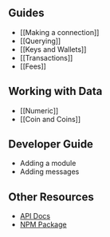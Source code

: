 ## Guides

- [[Making a connection]]
- [[Querying]]
- [[Keys and Wallets]]
- [[Transactions]]
- [[Fees]]

## Working with Data
- [[Numeric]]
- [[Coin and Coins]]

## Developer Guide

- Adding a module
- Adding messages

## Other Resources

- [API Docs](https://terra-project.github.io/terra.js/)
- [NPM Package](https://www.npmjs.com/package/@terra-money/terra.js)